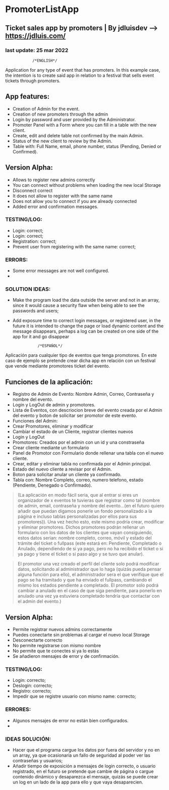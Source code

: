 # PromoterListApp
## Ticket sales app by promoters | By jdluisdev --> https://jdluis.com/
### last update: 25 mar 2022
                /*ENGLISH*/

Application for any type of event that has promoters.
In this example case, the intention is to create said app in relation to a festival that sells event tickets through promoters.

## App features:
- Creation of Admin for the event.
- Creation of new promoters through the admin
- Login by password and user provided by the Administrator.
- Promoter Panel with a Form where you can fill in a table with the new client.
- Create, edit and delete table not confirmed by the main Admin.
- Status of the new client to review by the Admin.
- Table with: Full Name, email, phone number, status (Pending, Denied or Confirmed).

## Version Alpha:

- Allows to register new admins correctly
- You can connect without problems when loading the new local Storage
- Disconnect correct
- It does not allow to register with the same name
- Does not allow you to connect if you are already connected
- Added error and confirmation messages.



### TESTING/LOG:

- Login: correct;
- Login: correct;
- Registration: correct;
- Prevent user from registering with the same name: correct;

### ERRORS:

- Some error messages are not well configured.
-

### SOLUTION IDEAS:

- Make the program load the data outside the server and not in an array, since it would cause a security flaw when being able to see the passwords and users;
- Add exposure time to correct login messages, or registered user, in the future it is intended to change the page or load dynamic content and the message disappears, perhaps a log can be created on one side of the app for it and go disappear





                 /*ESPAÑOL*/
Aplicación para cualquier tipo de eventos que tenga promotores. 
En este caso de ejemplo se pretende crear dicha app en relación con un festival que vende mediante promotores ticket del evento.

## Funciones de la aplicación:

- Registro de Admin de Evento: Nombre Admin, Correo, Contraseña y nombre del evento.  
- Login y LogOut de admin y promotores.
- Lista de Eventos, con descriocion breve del evento creada por el Admin del evento y boton de solicitar ser promotor de este evento.
- Funciones del Admin: 
 - Crear Promotores, eliminar y modificar
 - Cambiar el estado de un Cliente, registrar clientes nuevos
 - Login y LogOut
- Promotores: Creados por el admin con un id y una constraseña
 - Crear cliente mediante un formulario
 - Panel de Promotor con Formulario donde rellenar una tabla con el nuevo cliente.
 - Crear, editar y eliminar tabla no confirmada por el Admin principal.
 - Estado del nuevo cliente a revisar por el Admin.
 - Boton para solicitar anular un cliente ya confirmado.
 - Tabla con: Nombre Completo, correo, numero telefono, estado (Pendiente, Denegado o Confirmado).

> (La aplicación en modo fácil seria, que al entrar si eres un organizador de x eventos te tuvieras que registrar como tal (nombre de admin, email, contraseña y nombre del evento…(en el futuro quiero añadir que puedan digamos ponerle un fondo personalizado a la página e incluso tablas personalizadas por ellos para sus promotores)). Una vez hecho esto, este mismo podría crear, modificar y eliminar promotores. Dichos promotores podrán rellenar un formulario con los datos de los clientes que vayan consiguiendo, estos datos serian: nombre completo, correo, móvil y estado del trámite del ticket o fullpass (este estará en: Pendiente, Completado o Anulado, dependiendo de si ya pago, pero no ha recibido el ticket o si ya pago y tiene el ticket o si paso algo y se tuvo que anular).

> El promotor una vez creado el perfil del cliente solo podrá modificar datos, solicitando al administrador que lo haga (quizás pueda pensar alguna función para ello), el administrador sera el que verifique que el pago se ha tramitado y que ha enviado el fullpass, cambiando el mismo los estados pendiente a completado. El promotor solo podrá cambiar a anulado en el caso de que siga pendiente, para ponerlo en anulado una vez ya estuviera completado tendría que contactar con el admin del evento.)



## Version Alpha:

- Permite registrar nuevos admins correctamente
- Puedes conectarte sin problemas al cargar el nuevo local Storage
- Desconectarte correcto
- No permite registrarse con mismo nombre
- No permite que te conectes si ya lo estás
- Se añadieron mensajes de error y de confirmación. 



### TESTING/LOG:

- Login: correcto;
- Deslogin: correcto;
- Registro: correcto;
- Impedir que se registre usuario con mismo name: correcto;

### ERRORES:

- Algunos mensajes de error no están bien configurados.
- 

### IDEAS SOLUCIÓN:

- Hacer que el programa cargue los datos por fuera del servidor y no en un array, ya que ocasionaría un fallo de seguridad al poder ver las contraseñas y usuarios;
- Añadir tiempo de exposición a mensajes de login correcto, o usuario registrado, en el futuro se pretende que cambie de página o cargue contenido dinámico y desaparezca el mensaje, quizás se puede crear un log en un lado de la app para ello y que vaya desaparecien.


